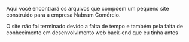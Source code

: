 Aqui você encontrará os arquivos que compõem um pequeno site construido para a empresa Nabram Comércio.

O site não foi terminado devido a falta de tempo e também pela falta de conhecimento em desenvolvimento web back-end que eu tinha antes